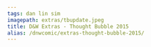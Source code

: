 ```yaml
---
tags: dan lin sim
imagepath: extras/tbupdate.jpeg
title: D&W Extras - Thought Bubble 2015
alias: /dnwcomic/extras-thought-bubble-2015/
---
```

